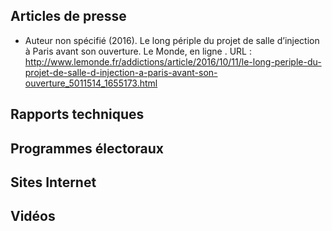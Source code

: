## Articles de presse
- Auteur non spécifié (2016). Le long périple du projet de salle d’injection à Paris avant son ouverture. Le Monde, en ligne . URL : http://www.lemonde.fr/addictions/article/2016/10/11/le-long-periple-du-projet-de-salle-d-injection-a-paris-avant-son-ouverture_5011514_1655173.html
## Rapports techniques
## Programmes électoraux
## Sites Internet 
## Vidéos
